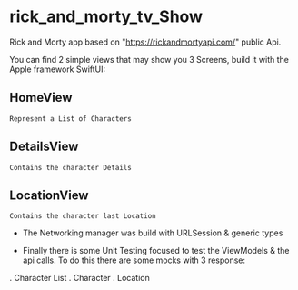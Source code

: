 # rick_and_morty_tv_Show

Rick and Morty app based on "https://rickandmortyapi.com/" public Api.

You can find 2 simple views that may show you 3 Screens, build it with the Apple framework SwiftUI:

## HomeView
    Represent a List of Characters

## DetailsView
    Contains the character Details
    
## LocationView
    Contains the character last Location

- The Networking manager was build with URLSession & generic types

- Finally there is some Unit Testing focused to test the ViewModels & the api calls. To do this there are some mocks with 3 response:

. Character List
. Character
. Location 

